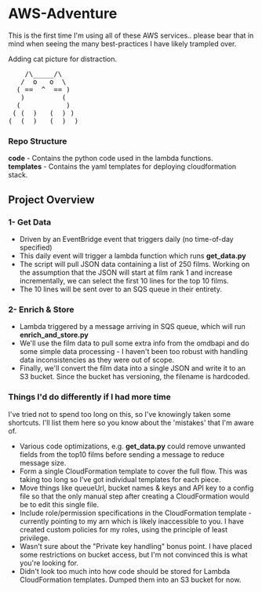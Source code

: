 # AWS-Adventure

This is the first time I'm using all of these AWS services.. please bear that in mind when seeing the many best-practices I have likely trampled over. 

Adding cat picture for distraction. 

<pre>
    /\_____/\
   /  o   o  \
  ( ==  ^  == )
   )         (
  (           )
 ( (  )   (  ) )
(__(__)___(__)__)
</pre>

### **Repo Structure**

**code** - Contains the python code used in the lambda functions.\
**templates** - Contains the yaml templates for deploying cloudformation stack.

## **Project Overview**

### **1- Get Data**
* Driven by an EventBridge event that triggers daily (no time-of-day specified)
* This daily event will trigger a lambda function which runs **get_data.py**
* The script will pull JSON data containing a list of 250 films. Working on the assumption that the JSON will start at film rank 1 and increase incrementally, we can select the first 10 lines for the top 10 films.
* The 10 lines will be sent over to an SQS queue in their entirety.

### **2- Enrich & Store**
* Lambda triggered by a message arriving in SQS queue, which will run **enrich_and_store.py**
* We'll use the film data to pull some extra info from the omdbapi and do some simple data processing - I haven't been too robust with handling data inconsistencies as they were out of scope.
* Finally, we'll convert the film data into a single JSON and write it to an S3 bucket. Since the bucket has versioning, the filename is hardcoded.


### **Things I'd do differently if I had more time**
I've tried not to spend too long on this, so I've knowingly taken some shortcuts. I'll list them here so you know about the 'mistakes' that I'm aware of.

* Various code optimizations, e.g. **get_data.py** could remove unwanted fields from the top10 films before sending a message to reduce message size.
* Form a single CloudFormation template to cover the full flow. This was taking too long so I've got individual templates for each piece.
* Move things like queueUrl, bucket names & keys and API key to a config file so that the only manual step after creating a CloudFormation would be to edit this single file. 
* Include role/permission specifications in the CloudFormation template - currently pointing to my arn which is likely inaccessible to you. I have created custom policies for my roles, using the principle of least privilege. 
* Wasn't sure about the "Private key handling" bonus point. I have placed some restrictions on bucket access, but I'm not convinced this is what you're looking for.
* Didn't look too much into how code should be stored for Lambda CloudFormation templates. Dumped them into an S3 bucket for now.